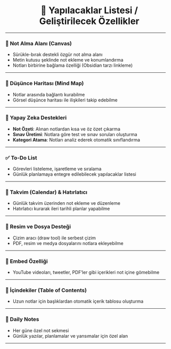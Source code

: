 <div id="user-content-toc">
  <ul align="center" style="list-style: none;">
    <summary>
      <h1>🚧 Yapılacaklar Listesi / Geliştirilecek Özellikler</h1>
    </summary>
  </ul>
</div>

---

### 📝 Not Alma Alanı (Canvas)
- Sürükle-bırak destekli özgür not alma alanı
- Metin kutusu şeklinde not ekleme ve konumlandırma
- Notları birbirine bağlama özelliği (Obsidian tarzı linkleme)

---

### 🧠 Düşünce Haritası (Mind Map)
- Notlar arasında bağlantı kurabilme
- Görsel düşünce haritası ile ilişkileri takip edebilme

---

### 🤖 Yapay Zeka Destekleri
- **Not Özeti**: Alınan notlardan kısa ve öz özet çıkarma
- **Sınav Üretimi**: Notlara göre test ve sınav soruları oluşturma
- **Kategori Atama**: Notları analiz ederek otomatik sınıflandırma

---

### ✅ To-Do List
- Görevleri listeleme, işaretleme ve sıralama
- Günlük planlamaya entegre edilebilecek yapılacaklar listesi

---

### 📆 Takvim (Calendar) & Hatırlatıcı
- Günlük takvim üzerinden not ekleme ve düzenleme
- Hatırlatıcı kurarak ileri tarihli planlar yapabilme

---

### 🎨 Resim ve Dosya Desteği
- Çizim aracı (draw tool) ile serbest çizim
- PDF, resim ve medya dosyalarını notlara ekleyebilme

---

### 🔗 Embed Özelliği
- YouTube videoları, tweetler, PDF’ler gibi içerikleri not içine gömebilme

---

### 🧭 İçindekiler (Table of Contents)
- Uzun notlar için başlıklardan otomatik içerik tablosu oluşturma

---

### 📅 Daily Notes
- Her güne özel not sekmesi
- Günlük yazılar, planlamalar ve yansımalar için özel alan

---
